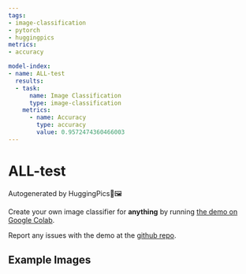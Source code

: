 ```yaml
---
tags:
- image-classification
- pytorch
- huggingpics
metrics:
- accuracy

model-index:
- name: ALL-test
  results:
  - task:
      name: Image Classification
      type: image-classification
    metrics:
      - name: Accuracy
        type: accuracy
        value: 0.9572474360466003
---
```


# ALL-test


Autogenerated by HuggingPics🤗🖼️

Create your own image classifier for **anything** by running [the demo on Google Colab](https://colab.research.google.com/github/nateraw/huggingpics/blob/main/HuggingPics.ipynb).

Report any issues with the demo at the [github repo](https://github.com/nateraw/huggingpics).


## Example Images